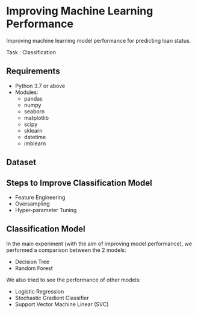 # Improving Machine Learning Performance

Improving machine learning model performance for predicting loan status. 

Task : Classification

## Requirements
* Python 3.7 or above
* Modules:
  * pandas
  * numpy
  * seaborn
  * matplotlib
  * scipy
  * sklearn
  * datetime
  * imblearn

## Dataset


## Steps to Improve Classification Model
* Feature Engineering
* Oversampling
* Hyper-parameter Tuning


## Classification Model
In the main experiment (with the aim of improving model performance), we performed a comparison between the 2 models:
* Decision Tree
* Random Forest

We also tried to see the performance of other models:
* Logistic Regression
* Stochastic Gradient Classifier
* Support Vector Machine Linear (SVC)








